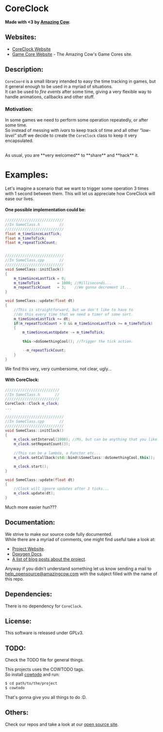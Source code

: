 # CoreClock

**Made with <3 by [Amazing Cow](http://www.amazingcow.com).**



<!-- ####################################################################### -->
<!-- ####################################################################### -->

## Websites:

* [CoreClock Website](http://opensource.amazingcow.com/gamecore/coreclock/)
* [Game Core Website](http://opensource.amazingcow.com/gamecore/) - 
The Amazing Cow's Game Cores site.



<!-- ####################################################################### -->
<!-- ####################################################################### -->

## Description:

```CoreCoord``` is a small library intended to easy the time tracking in games,
but it general enough to be used in a myriad of situations.  
It can be used to _fire events_ after some time, giving a very flexible way 
to handle animations, callbacks and other stuff. 


### Motivation:

In some games we need to perform some operation repeatedly, or after some time.    
So instead of messing with _ivars_ to keep track of time and all other _"low-level"_
stuff we decide to create the ```CoreClock``` class to keep it very encapsulated.


<br>
As usual, you are **very welcomed** to **share** and **hack** it.




<!-- ####################################################################### -->
<!-- ####################################################################### -->

# Examples:

Let's imagine a scenario that we want to trigger some operation 3 times with 
1 second between them. This will let us appreciate how CoreClock will ease our lives.

#### One possible implementation could be:

```c++
///////////////////////////
//In SomeClass.h         //
///////////////////////////
float m_timeSinceLastTick;
float m_timeToTick; 
float m_repeatTickCount;


///////////////////////////
//In SomeClass.cpp       //
///////////////////////////
void SomeClass::initClock()
{
    m_timeSinceLastTick = 0;
    m_timeToTick        = 1000; //Milliseconds...
    m_repeatTickCount   = 3;    //We gonna decrement it...
}

void SomeClass::update(float dt)
{
    //This is straightforward, but we don't like to have to 
    //do this every time that we need a timer of some sort.
    m_timeSinceLastTick += dt;
    if(m_repeatTickCount > 0 && m_timeSinceLastTick >= m_timeToTick)
    {
        m_timeSinceLastUpdate -= m_timeToTick;
        
        this->doSomethingCool(); //Trigger the tick action.

        --m_repeatTickCount;
    }
}
```

We find this very, very cumbersome, not clear, ugly...    

#### With CoreClock:

```c++
/////////////////////////
//In SomeClass.h       //
/////////////////////////
CoreClock::Clock m_clock;
...

///////////////////////////
//In SomeClass.cpp       //
///////////////////////////
void SomeClass::initClock()
{
    m_clock.setInterval(1000); //Ms, but can be anything that you like.
    m_clock.setRepeatCount(3);
    
    //This can be a lambda, a Functor etc...
    m_clock.setCallback(std::bind(&SomeClass::doSomethingCool,this));

    m_clock.start();
}

void SomeClass::update(float dt)
{
    //Clock will ignore updates after 3 ticks...
    m_clock.update(dt);
}

```

Much more easier hun???




<!-- ####################################################################### -->
<!-- ####################################################################### -->

## Documentation:

We strive to make our source code fully documented.   
While there are a myriad of comments, one might find useful take a look at:

* [Project Website](http://opensource.amazingcow.com/gamecore/coreclock/).
* [Doxygen Docs](http://opensource.amazingcow.com/gamecore/coreclock/doxygen/).
* [A list of blog posts about the project](http://opensource.amazingcow.com/gamecore/coreclock/posts/).

Anyway if you didn't understand something let us know sending a mail to  
[help_opensource@amazingcow.com]() with the subject filled with the
name of this repo.



<!-- ####################################################################### -->
<!-- ####################################################################### -->

## Dependencies:

There is no dependency for ```CoreClock```.



<!-- ####################################################################### -->
<!-- ####################################################################### -->

## License:

This software is released under GPLv3.



<!-- ####################################################################### -->
<!-- ####################################################################### -->

## TODO:

Check the TODO file for general things.

This projects uses the COWTODO tags.   
So install [cowtodo](http://www.github.com/AmazingCow-Tools/COWTODO) and run:

``` bash
$ cd path/to/the/project
$ cowtodo 
```

That's gonna give you all things to do :D.



<!-- ####################################################################### -->
<!-- ####################################################################### -->

## Others:

Check our repos and take a look at our 
[open source site](http://opensource.amazingcow.com).
